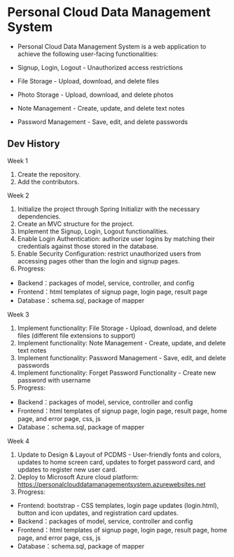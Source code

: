 # Personal Cloud Data Management System

- Personal Cloud Data Management System is a web application to achieve the following user-facing functionalities: 

- Signup, Login, Logout - Unauthorized access restrictions

- File Storage - Upload, download, and delete files

- Photo Storage - Upload, download, and delete photos

- Note Management - Create, update, and delete text notes

- Password Management - Save, edit, and delete passwords


## Dev History

Week 1
1. Create the repository.
2. Add the contributors.

Week 2
1. Initialize the project through Spring Initializr with the necessary dependencies.
2. Create an MVC structure for the project.
3. Implement the Signup, Login, Logout functionalities.
4. Enable Login Authentication: authorize user logins by matching their credentials against those stored in the database.
5. Enable Security Configuration: restrict unauthorized users from accessing pages other than the login and signup pages.
6. Progress:
- Backend：packages of model, service, controller, and config  
- Frontend：html templates of signup page, login page, result page 
- Database：schema.sql, package of mapper

Week 3
1. Implement functionality: File Storage - Upload, download, and delete files (different file extensions to support)
2. Implement functionality: Note Management - Create, update, and delete text notes
3. Implement functionality: Password Management - Save, edit, and delete passwords
4. Implement functionality: Forget Password Functionality - Create new password with username
5. Progress:
- Backend：packages of model, service, controller and config  
- Frontend：html templates of signup page, login page, result page, home page, and error page, css, js 
- Database：schema.sql, package of mapper

Week 4
1. Update to Design & Layout of PCDMS - User-friendly fonts and colors, updates to home screen card, updates to forget password card, and updates to register new user card.
2. Deploy to Microsoft Azure cloud platform: https://personalclouddatamanagementsystem.azurewebsites.net
3. Progress:
- Frontend: bootstrap - CSS templates, login page updates (login.html), button and icon updates, and registration card updates. 
- Backend：packages of model, service, controller and config  
- Frontend：html templates of signup page, login page, result page, home page, and error page, css, js 
- Database：schema.sql, package of mapper
